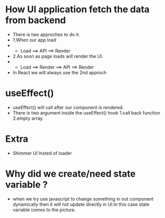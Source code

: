 # How UI application fetch the data from backend
- There is two approches to do it.
- 1.When our app load
- - Load ==> API ==> Render
- 2.As soon as page loads will render the UI.
- - Load ==> Render ==> API ==> Render
- In React we will always use the 2nd approch
# useEffect()
- useEffect() will call after our component is rendered.
- There is two argument inside the useEffect() hook 1.call back function 2.empty array.

# Extra
- Shimmer UI Insted of loader
# Why did we create/need state variable ?
- when we try use javascript to change something in out component dynamically then it will not update directly in UI.In this case state variable comes to the picture.
